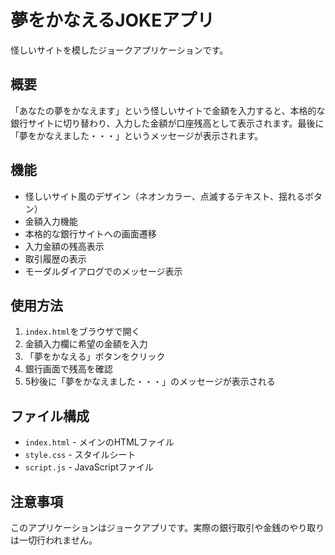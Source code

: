 # 夢をかなえるJOKEアプリ

怪しいサイトを模したジョークアプリケーションです。

## 概要

「あなたの夢をかなえます」という怪しいサイトで金額を入力すると、本格的な銀行サイトに切り替わり、入力した金額が口座残高として表示されます。最後に「夢をかなえました・・・」というメッセージが表示されます。

## 機能

- 怪しいサイト風のデザイン（ネオンカラー、点滅するテキスト、揺れるボタン）
- 金額入力機能
- 本格的な銀行サイトへの画面遷移
- 入力金額の残高表示
- 取引履歴の表示
- モーダルダイアログでのメッセージ表示

## 使用方法

1. `index.html`をブラウザで開く
2. 金額入力欄に希望の金額を入力
3. 「夢をかなえる」ボタンをクリック
4. 銀行画面で残高を確認
5. 5秒後に「夢をかなえました・・・」のメッセージが表示される

## ファイル構成

- `index.html` - メインのHTMLファイル
- `style.css` - スタイルシート
- `script.js` - JavaScriptファイル

## 注意事項

このアプリケーションはジョークアプリです。実際の銀行取引や金銭のやり取りは一切行われません。